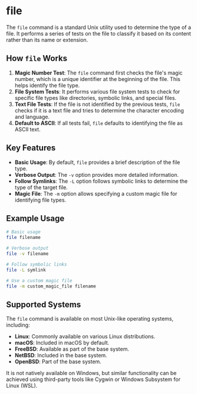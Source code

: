 # file

The `file` command is a standard Unix utility used to determine the type of a file. It performs a series of tests on the file to classify it based on its content rather than its name or extension.

## How `file` Works

1. **Magic Number Test**: The `file` command first checks the file's magic number, which is a unique identifier at the beginning of the file. This helps identify the file type.
2. **File System Tests**: It performs various file system tests to check for specific file types like directories, symbolic links, and special files.
3. **Text File Tests**: If the file is not identified by the previous tests, `file` checks if it is a text file and tries to determine the character encoding and language.
4. **Default to ASCII**: If all tests fail, `file` defaults to identifying the file as ASCII text.

## Key Features

- **Basic Usage**: By default, `file` provides a brief description of the file type.
- **Verbose Output**: The `-v` option provides more detailed information.
- **Follow Symlinks**: The `-L` option follows symbolic links to determine the type of the target file.
- **Magic File**: The `-m` option allows specifying a custom magic file for identifying file types.

## Example Usage

```sh
# Basic usage
file filename

# Verbose output
file -v filename

# Follow symbolic links
file -L symlink

# Use a custom magic file
file -m custom_magic_file filename
```

## Supported Systems

The `file` command is available on most Unix-like operating systems, including:

- **Linux**: Commonly available on various Linux distributions.
- **macOS**: Included in macOS by default.
- **FreeBSD**: Available as part of the base system.
- **NetBSD**: Included in the base system.
- **OpenBSD**: Part of the base system.

It is not natively available on Windows, but similar functionality can be achieved using third-party tools like Cygwin or Windows Subsystem for Linux (WSL).